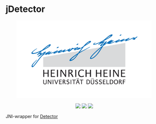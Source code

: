 # jDetector

<p align="center">
<img src="logo.png" height=250>
</p>

<p align="center">
<a href="https://travis-ci.org/hhu-bsinfo/jdetector"><img src="https://travis-ci.org/hhu-bsinfo/jdetector.svg?branch=master"></a>
  <a href="https://openjdk.java.net/projects/jdk/11/"><img src="https://img.shields.io/badge/java-11-blue.svg"></a>
<a href="https://github.com/hhu-bsinfo/observatory/blob/master/LICENSE"><img src="https://img.shields.io/badge/license-GPLv3-orange.svg"></a>
</p>

JNI-wrapper for <a href="https://github.com/hhu-bsinfo/detector">Detector</a>
